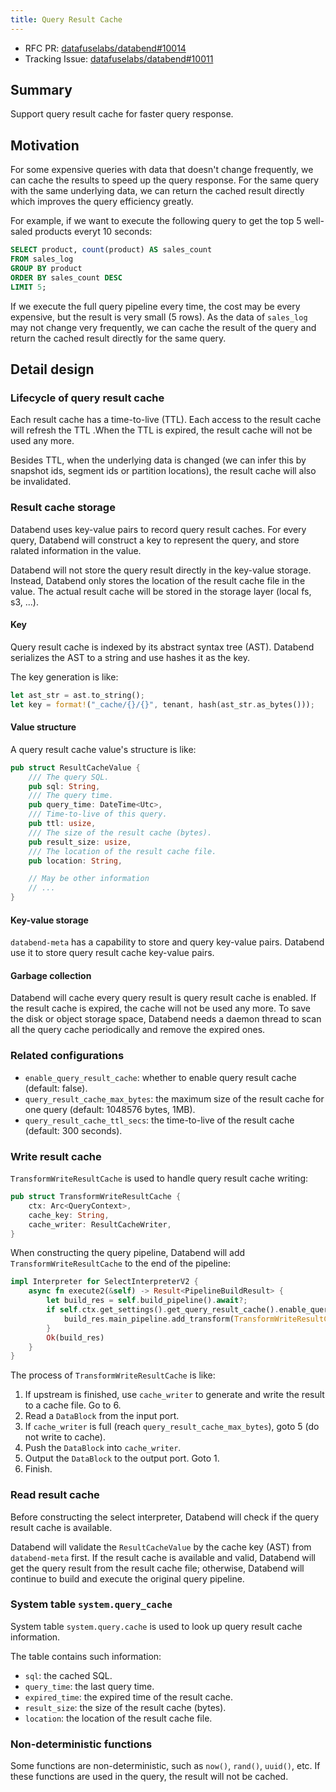 ```yaml
---
title: Query Result Cache
---
```


- RFC PR: [datafuselabs/databend#10014](https://github.com/datafuselabs/databend/pull/10014)
- Tracking Issue: [datafuselabs/databend#10011](https://github.com/datafuselabs/databend/issues/10011)

## Summary

Support query result cache for faster query response.

## Motivation

For some expensive queries with data that doesn't change frequently, we can cache the results to speed up the query response. For the same query with the same underlying data, we can return the cached result directly which improves the query efficiency greatly.

For example, if we want to execute the following query to get the top 5 well-saled products everyt 10 seconds:

```sql
SELECT product, count(product) AS sales_count
FROM sales_log
GROUP BY product
ORDER BY sales_count DESC
LIMIT 5;
```

If we execute the full query pipeline every time, the cost may be every expensive, but the result is very small (5 rows). As the data of `sales_log` may not change very frequently, we can cache the result of the query and return the cached result directly for the same query.

## Detail design

### Lifecycle of query result cache

Each result cache has a time-to-live (TTL). Each access to the result cache will refresh the TTL .When the TTL is expired, the result cache will not be used any more.

Besides TTL, when the underlying data is changed (we can infer this by snapshot ids, segment ids or partition locations), the result cache will also be invalidated.

### Result cache storage

Databend uses key-value pairs to record query result caches. For every query, Databend will construct a key to represent the query, and store ralated information in the value.

Databend will not store the query result directly in the key-value storage. Instead, Databend only stores the location of the result cache file in the value. The actual result cache will be stored in the storage layer (local fs, s3, ...).

#### Key

Query result cache is indexed by its abstract syntax tree (AST). Databend serializes the AST to a string and use hashes it as the key.

The key generation is like:

```rust
let ast_str = ast.to_string();
let key = format!("_cache/{}/{}", tenant, hash(ast_str.as_bytes()));
```

#### Value structure

A query result cache value's structure is like:

```rust
pub struct ResultCacheValue {
    /// The query SQL.
    pub sql: String,
    /// The query time.
    pub query_time: DateTime<Utc>,
    /// Time-to-live of this query.
    pub ttl: usize,
    /// The size of the result cache (bytes).
    pub result_size: usize,
    /// The location of the result cache file.
    pub location: String,

    // May be other information
    // ...
}
```

#### Key-value storage

`databend-meta` has a capability to store and query key-value pairs. Databend use it to store query result cache key-value pairs.

#### Garbage collection

Databend will cache every query result is query result cache is enabled. If the result cache is expired, the cache will not be used any more. To save the disk or object storage space, Databend needs a daemon thread to scan all the query cache periodically and remove the expired ones.

### Related configurations

- `enable_query_result_cache`: whether to enable query result cache (default: false).
- `query_result_cache_max_bytes`: the maximum size of the result cache for one query (default: 1048576 bytes, 1MB).
- `query_result_cache_ttl_secs`: the time-to-live of the result cache (default: 300 seconds).

### Write result cache

`TransformWriteResultCache` is used to handle query result cache writing:

```rust
pub struct TransformWriteResultCache {
    ctx: Arc<QueryContext>,
    cache_key: String,
    cache_writer: ResultCacheWriter,
}
```

When constructing the query pipeline, Databend will add `TransformWriteResultCache` to the end of the pipeline:

```rust
impl Interpreter for SelectInterpreterV2 {
    async fn execute2(&self) -> Result<PipelineBuildResult> {
        let build_res = self.build_pipeline().await?;
        if self.ctx.get_settings().get_query_result_cache().enable_query_result_cache {
            build_res.main_pipeline.add_transform(TransformWriteResultCache::try_create)?;
        }
        Ok(build_res)
    }
}
```

The process of `TransformWriteResultCache` is like:

1. If upstream is finished, use `cache_writer` to generate  and write the result to a cache file. Go to 6.
2. Read a `DataBlock` from the input port.
3. If `cache_writer` is full (reach `query_result_cache_max_bytes`), goto 5 (do not write to cache).
4. Push the `DataBlock` into `cache_writer`.
5. Output the `DataBlock` to the output port. Goto 1.
6. Finish.

### Read result cache

Before constructing the select interpreter, Databend will check if the query result cache is available.

Databend will validate the `ResultCacheValue` by the cache key (AST) from `databend-meta` first. If the result cache is available and valid, Databend will get the query result from the result cache file; otherwise, Databend will continue to build and execute the original query pipeline.

### System table `system.query_cache`

System table `system.query.cache` is used to look up query result cache information.

The table contains such information:

- `sql`: the cached SQL.
- `query_time`: the last query time.
- `expired_time`: the expired time of the result cache.
- `result_size`: the size of the result cache (bytes).
- `location`: the location of the result cache file.

### Non-deterministic functions

Some functions are non-deterministic, such as `now()`, `rand()`, `uuid()`, etc. If these functions are used in the query, the result will not be cached.
